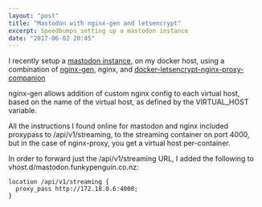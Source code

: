 ```yaml
---
layout: "post"
title: "Mastodon with nginx-gen and letsencrypt"
excerpt: Speedbumps setting up a mastodon instance
date: "2017-06-02 20:45"
---
```

I recently setup a [mastodon instance](https://mastodon.funkypenguin.co.nz), on my docker host, using a combination of [nginx-gen](https://github.com/jwilder/nginx-proxy), nginx, and [docker-letsencrypt-nginx-proxy-companion](https://github.com/JrCs/docker-letsencrypt-nginx-proxy-companion)

nginx-gen allows addition of custom nginx config to each virtual host, based on the name of the virtual host, as defined by the VIRTUAL_HOST variable.

All the instructions I found online for mastodon and nginx included proxypass to /api/v1/streaming, to the streaming container on port 4000, but in the case of nginx-proxy, you get a virtual host per-container.

In order to forward just the /api/v1/streaming URL, I added the following to vhost.d/mastodon.funkypenguin.co.nz:

    location /api/v1/streaming {
      proxy_pass http://172.18.0.6:4000;
    }
